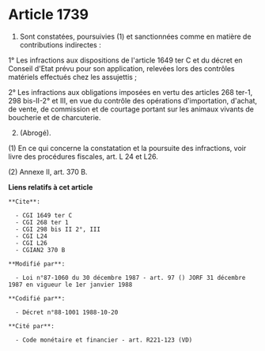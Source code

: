 # Article 1739

1. Sont constatées, poursuivies (1) et sanctionnées comme en matière de contributions indirectes :

1° Les infractions aux dispositions de l'article 1649 ter C et du décret en Conseil d'Etat prévu pour son application,
relevées lors des contrôles matériels effectués chez les assujettis ;

2° Les infractions aux obligations imposées en vertu des articles 268 ter-1, 298 bis-II-2° et III, en vue du contrôle des
opérations d'importation, d'achat, de vente, de commission et de courtage portant sur les animaux vivants de boucherie et de
charcuterie.

2. (Abrogé).

(1) En ce qui concerne la constatation et la poursuite des infractions, voir livre des procédures fiscales, art. L 24 et L26.

(2) Annexe II, art. 370 B.

**Liens relatifs à cet article**

	**Cite**:

	  - CGI 1649 ter C
	  - CGI 268 ter 1
	  - CGI 298 bis II 2°, III
	  - CGI L24
	  - CGI L26
	  - CGIAN2 370 B

	**Modifié par**:

	  - Loi n°87-1060 du 30 décembre 1987 - art. 97 () JORF 31 décembre 1987 en vigueur le 1er janvier 1988

	**Codifié par**:

	  - Décret n°88-1001 1988-10-20

	**Cité par**:

	  - Code monétaire et financier - art. R221-123 (VD)
